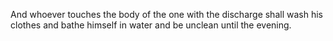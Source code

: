 And whoever touches the body of the one with the discharge shall wash his clothes and bathe himself in water and be unclean until the evening.
